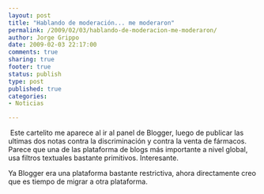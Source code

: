 ```yaml
--- 
layout: post
title: "Hablando de moderación... me moderaron"
permalink: /2009/02/03/hablando-de-moderacion-me-moderaron/
author: Jorge Grippo
date: 2009-02-03 22:17:00
comments: true
sharing: true
footer: true
status: publish
type: post
published: true
categories: 
- Noticias

---
```

<!-- 70 -->
<a href="http://blog.grippo.com/wp-content/uploads/2010/03/imagen2.png"><img src="http://blog.grippo.com/wp-content/uploads/2010/03/imagen2.png?w=300" alt="" border="0" /></a>
Este cartelito me aparece al ir al panel de Blogger, luego de publicar las ultimas dos notas contra la discriminación y contra la venta de fármacos. Parece que una de las plataforma de blogs más importante a nivel global, usa filtros textuales bastante primitivos. Interesante.

Ya Blogger era una plataforma bastante restrictiva, ahora directamente creo que es tiempo de migrar a otra plataforma.

